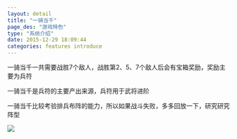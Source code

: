 ```yaml
---
layout: detail
title: "一骑当千"
page_des: "游戏特色"
type: "系统介绍"
date: 2015-12-29 18:09:44
categories: features introduce
---
```

一骑当千一共需要战胜7个敌人，战胜第2、5、7个敌人后会有宝箱奖励，奖励主要为兵符

一骑当千是兵符的主要产出来源，兵符用于武将进阶

一骑当千比较考验排兵布阵的能力，所以如果战斗失败，多多回放一下，研究研究阵型

<img src="http://dev.36b.me/current/diaochan/img/resource/ziliao/018.jpg"/>
